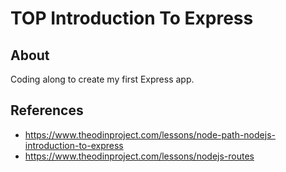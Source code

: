# TOP Introduction To Express

## About

Coding along to create my first Express app.

## References

- <https://www.theodinproject.com/lessons/node-path-nodejs-introduction-to-express>
- <https://www.theodinproject.com/lessons/nodejs-routes>

